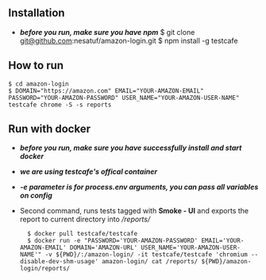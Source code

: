 ## Installation
* **_before you run, make sure you have npm_**
    $ git clone git@github.com:nesatuf/amazon-login.git
    $ npm install -g testcafe 

## How to run

    $ cd amazon-login
    $ DOMAIN="https://amazon.com" EMAIL="YOUR-AMAZON-EMAIL" PASSWORD="YOUR-AMAZON-PASSWORD" USER_NAME="YOUR-AMAZON-USER-NAME" testcafe chrome -S -s reports

## Run with docker

* **_before you run, make sure you have successfully install and start docker_**
* **_we are using testcafe's offical container_**
* **_-e parameter is for process.env arguments, you can pass all variables on config_**
* Second command, runs tests tagged with **Smoke - UI** and exports the report to current directory into _/reports/_ 

        $ docker pull testcafe/testcafe
        $ docker run -e "PASSWORD='YOUR-AMAZON-PASSWORD' EMAIL='YOUR-AMAZON-EMAIL' DOMAIN='AMAZON-URL' USER_NAME='YOUR-AMAZON-USER-NAME'" -v ${PWD}/:/amazon-login/ -it testcafe/testcafe 'chromium --disable-dev-shm-usage' amazon-login/ cat /reports/ ${PWD}/amazon-login/reports/
    